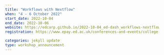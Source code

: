 ```yaml
---
title: "Workflows with Nextflow"
when: "4 - 6 October 2022"
start_date: 2022-10-04
end_date: 2022-10-06
website: https://edcarp.github.io/2022-10-04_ed-dash_workflows-nextflow/
registration: https://www.epay.ed.ac.uk/conferences-and-events/college-of-medicine-and-veterinary-medicine/school-of-molecular-genetic-and-population-health-sciences/igc/workflows-with-nextflow-oct-22

categories: jekyll update
type: workshop_announcement
---
```

